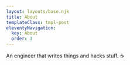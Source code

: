 ```yaml
---
layout: layouts/base.njk
title: About
templateClass: tmpl-post
eleventyNavigation:
  key: About
  order: 3
---
```


An engineer that writes things and hacks stuff. ☕  

